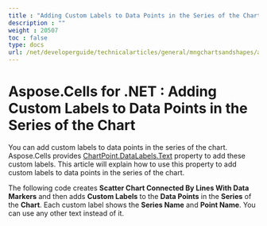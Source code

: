 ```yaml
---
title : "Adding Custom Labels to Data Points in the Series of the Chart" 
description : "" 
weight : 20507 
toc : false
type: docs
url: /net/developerguide/technicalarticles/general/mngchartsandshapes/adding+custom+labels+to+data+points+in+the+series+of+the+chart/
---
```


# Aspose.Cells for .NET : Adding Custom Labels to Data Points in the Series of the Chart


You can add custom labels to data points in the series of the chart. Aspose.Cells provides [ChartPoint.DataLabels.Text](https://apireference.aspose.com/net/cells/aspose.cells.charts/datalabels/properties/text) property to add these custom labels. This article will explain how to use this property to add custom labels to data points in the series of the chart.

The following code creates **Scatter Chart Connected By Lines With Data Markers** and then adds **Custom Labels** to the **Data Points** in the **Series** of the **Chart**. Each custom label shows the **Series Name** and **Point Name**. You can use any other text instead of it.

